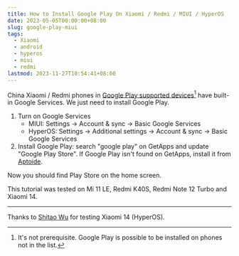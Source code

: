 ```yaml
---
title: How to Install Google Play On Xiaomi / Redmi / MIUI / HyperOS
date: 2023-05-05T00:00:00+08:00
slug: google-play-miui
tags:
  - Xiaomi
  - android
  - hyperos
  - miui
  - redmi
lastmod: 2023-11-27T10:54:41+08:00
---
```


China Xiaomi / Redmi phones in [Google Play supported devices](https://support.google.com/googleplay/answer/1727131)[^devices] have built-in Google Services. We just need to install Google Play.

[^devices]: It's not prerequisite. Google Play is possible to be installed on phones not in the list.

1. Turn on Google Services
    - MIUI: Settings -> Account & sync -> Basic Google Services
    - HyperOS: Settings -> Additional settings -> Account & sync -> Basic Google Services
1. Install Google Play: search "google play" on GetApps and update "Google Play Store". If Google Play isn't found on GetApps, install it from [Aptoide](https://en.aptoide.com/).

Now you should find Play Store on the home screen.

This tutorial was tested on Mi 11 LE, Redmi K40S, Redmi Note 12 Turbo and Xiaomi 14.

---

Thanks to [Shitao Wu](https://shitao5.org/) for testing Xiaomi 14 (HyperOS).

<!--
Xiaomi 14
HyperOS: 1.0.19.0.UNCCNXM

P.S. In my first attempt, I found no Google Play on GetApps and installed it from Aptoide. However, I find it on GetApps now. This is weird.
-->
